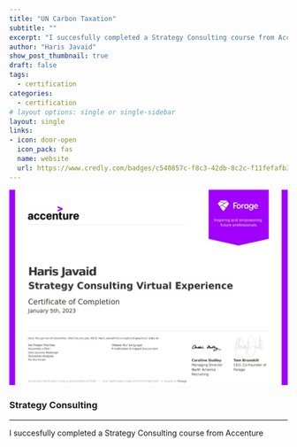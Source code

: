 ```yaml
---
title: "UN Carbon Taxation"
subtitle: ""
excerpt: "I succesfully completed a Strategy Consulting course from Accenture."
author: "Haris Javaid"
show_post_thumbnail: true
draft: false
tags:
  - certification
categories:
  - certification
# layout options: single or single-sidebar
layout: single
links:
- icon: door-open
  icon_pack: fas
  name: website
  url: https://www.credly.com/badges/c540857c-f8c3-42db-8c2c-f11fefafb30c/public_url
---
```


![UN Carbon Taxation](featured-hex.JPG)

### Strategy Consulting
---

I succesfully completed a Strategy Consulting course from Accenture
